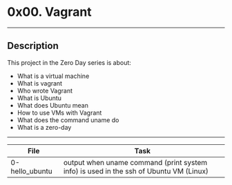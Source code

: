 # 0x00. Vagrant
---
## Description

This project in the Zero Day series is about:

* What is a virtual machine
* What is vagrant
* Who wrote Vagrant
* What is Ubuntu
* What does Ubuntu mean
* How to use VMs with Vagrant
* What does the command uname do
* What is a zero-day


---
File|Task
---|---
0-hello_ubuntu | output when uname command (print system info) is used in the ssh of Ubuntu VM (Linux)